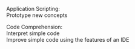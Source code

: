 Application Scripting:  
Prototype new concepts  

Code Comprehension:  
Interpret simple code  
Improve simple code using the features of an IDE
